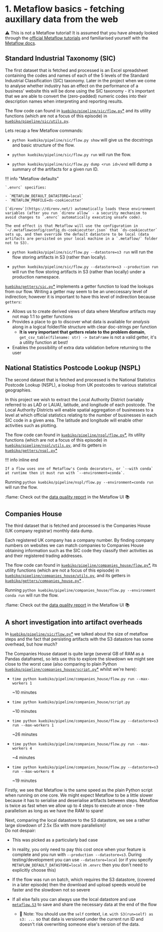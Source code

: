# 1. Metaflow basics - fetching auxillary data from the web

:warning: This is not a Metaflow tutorial! It is assumed that you have already looked through the [official Metaflow tutorials](https://docs.metaflow.org/getting-started/tutorials) and familiarised yourself with the [Metaflow docs](https://docs.metaflow.org/).

## Standard Industrial Taxonomy (SIC)

The first dataset that is fetched and processed is an Excel spreadsheet containing the codes and names of each of the 5 levels of the Standard Industrial Classification (SIC) taxonomy.
Later in the project when we come to analyse whether industry has an effect on the performance of a business' website this will be done using the SIC taxonomy - it's important that we are able to convert the (zero-padded) numeric codes into their description names when interpreting and reporting results.

The flow code can found in [`kuebiko/pipeline/sic/flow.py`\*](../pycco/kuebiko/pipeline/sic/flow.html) and its utility functions (which are not a focus of this episode) in [`kuebiko/pipeline/sic/utils.py`](../pycco/kuebiko/pipeline/sic/utils.html).

Lets recap a few Metaflow commands:

-   `python kuebiko/pipeline/sic/flow.py show` will give us the docstrings and basic structure of the flow.

-   `python kuebiko/pipeline/sic/flow.py run` will run the flow.

-   `python kuebiko/pipeline/sic/flow.py dump <run id>/end` will dump a summary of the artifacts for a given run ID.

!!! info "Metaflow defaults"

    `.envrc` specifies:

    - `METAFLOW_DEFAULT_DATASTORE=local`
    - `METAFLOW_PROFILE=ds-cookiecutter`

    [`direnv`](https://direnv.net/) automatically loads these environment variables (after you run `direnv allow` - a security mechanism to avoid changes to `.envrc` automatically executing unsafe code).

    The end effect is that Metaflow will use the configuration in `~/.metaflowconfig/config_ds-cookiecutter.json` that `ds-cookiecutter` sets up, and then override the default datastore to be local (data artifacts are persisted on your local machine in a `.metaflow/` folder not to S3).

-   `python kuebiko/pipeline/sic/flow.py --datastore=s3 run` will run the flow storing artifacts in S3 (rather than locally).

-   `python kuebiko/pipeline/sic/flow.py --datastore=s3 --production run` will run the flow storing artifacts in S3 (rather than locally) under a production namespace.

[`kuebiko/getters/sic.py`\*](../pycco/kuebiko/getters/sic.html) implements a getter function to load the lookups from our flow.
Writing a getter may seem to be an uneccessary level of indirection; however it is important to have this level of indirection because `getters`:

-   Allows us to create derived views of data where Metaflow artifacts may not map 1:1 to getter functions
-   Provides a place to go to discover what data is available for _analysis_ along in a logical folder/file structure with clear doc-strings per function
    -   **It is very important that getters relate to the problem domain**, <br>`get_csv_table(filename: str) -> DataFrame` is not a valid getter, it's a utility function at best!
-   Enables the possibility of extra data validation before returning to the user

## National Statistics Postcode Lookup (NSPL)

The second dataset that is fetched and processed is the National Statistics Postcode Lookup (NSPL), a lookup from UK postcodes to various statistical geographies.

In this project we wish to extract the Local Authority District (variably referred to as LAD or LAUA), latitude, and longitude of each postcode.
The Local Authority Districts will enable spatial aggregation of businesses to a level at which official statistics relating to the number of businesses in each SIC code in a given area.
The latitude and longitude will enable other activities such as plotting.

The flow code can found in [`kuebiko/pipeline/nspl/flow.py`\*](../pycco/kuebiko/pipeline/nspl/flow.html), its utility functions (which are not a focus of this episode) in [`kuebiko/pipeline/nspl/utils.py`](../pycco/kuebiko/pipeline/nspl/utils.html), and its getters in [`kuebiko/getters/nspl.py`\*](../pycco/kuebiko/getters/nspl.html)

!!! info inline end

    If a flow uses one of Metaflow's Conda decorators, or `--with conda` at runtime then it must run with `--environment=conda`.

Running `python kuebiko/pipeline/nspl/flow.py --environment=conda run` will run the flow.

:flame: Check out the [data quality report](https://dap-tools.uk/NsplLookup/3593/data_quality_report/28522?direction=desc&group=false&order=startTime&section=cf101562b5bab00ad867196dbcb99d17dd57f36f&status) in the Metaflow UI :books:

## Companies House

The third dataset that is fetched and processed is the Companies House (UK company registrar) monthly data dump.

Each registered UK company has a company number. By finding company numbers on websites we can match companies to Companies House obtaining information such as the SIC code they classify their activities as and their registered trading addresses.

The flow code can found in [`kuebiko/pipeline/companies_house/flow.py`\*](../pycco/kuebiko/pipeline/companies_house/flow.html), its utility functions (which are not a focus of this episode) in [`kuebiko/pipeline/companies_house/utils.py`](../pycco/kuebiko/pipeline/companies_house/utils.html), and its getters in [`kuebiko/getters/companies_house.py`\*](../pycco/kuebiko/getters/companies_house.html)
.

Running `python kuebiko/pipeline/companies_house/flow.py --environment conda run` will run the flow.

:flame: Check out the [data quality report]() in the Metaflow UI :books:

## A short investigation into artifact overheads

In [`kuebiko/pipeline/sic/flow.py`\*](../pycco/kuebiko/pipeline/sic/flow.html) we talked about the size of metaflow steps and the fact that persisting artifacts with the S3 datastore has some overhead, but how much?

The Companies House dataset is quite large (several GB of RAM as a Pandas dataframe), so lets use this to explore the slowdown we might see close to the worst case (also comparing to plain Python [`kuebiko/pipeline/companies_house/script.py`\*](../pycco/kuebiko/pipeline/companies_house/script.html) whilst we're here):

-   `time python kuebiko/pipeline/companies_house/flow.py run --max-workers 1`

    ~10 minutes

-   `time python kuebiko/pipeline/companies_house/script.py`

    ~10 minutes

-   `time python kuebiko/pipeline/companies_house/flow.py --datastore=s3 run --max-workers 1`

    ~26 minutes

-   `time python kuebiko/pipeline/companies_house/flow.py run --max-workers 4`

    ~4 minutes

-   `time python kuebiko/pipeline/companies_house/flow.py --datastore=s3 run --max-workers 4`

    ~19 minutes

Firstly, we see that Metaflow is the same speed as the plain Python script when
running on one core. We might expect Metaflow to be a little slower because it
has to serialise and deserialise artifacts between steps. Metaflow is twice as
fast when we allow up to 4 steps to execute at once - free parallelism as long
as we have the RAM to spare!

Next, comparing the local datastore to the S3 datastore, we see a rather large slowdown of 2.5x (5x with more parallelism)!<br>
Do not despair:

-   This was picked as a particularly bad case
-   In reality, you only need to pay this cost once when your feature is complete and you run with `--production --datastore=s3`. During testing/development you can use `--datastore=local` (or if you specify `METAFLOW_DEFAULT_DATASTORE=local` in `.envrc` then you don't need to explicitly choose this)
-   If the flow was run on batch, which requires the S3 datastore, (covered in a later episode) then the download and upload speeds would be faster and the slowdown not so severe
-   If all else fails you can always use the local datastore and use [`metaflow.S3`](https://docs.metaflow.org/metaflow/data#data-in-s3-metaflow.s3) to save and share the necessary data at the end of the flow

    -   :notebook: Note: You should use the `self` context, i.e. `with S3(run=self) as s3: ...` so that data is versioned under the current run ID and doesn't risk overwriting someone else's version of the data.
